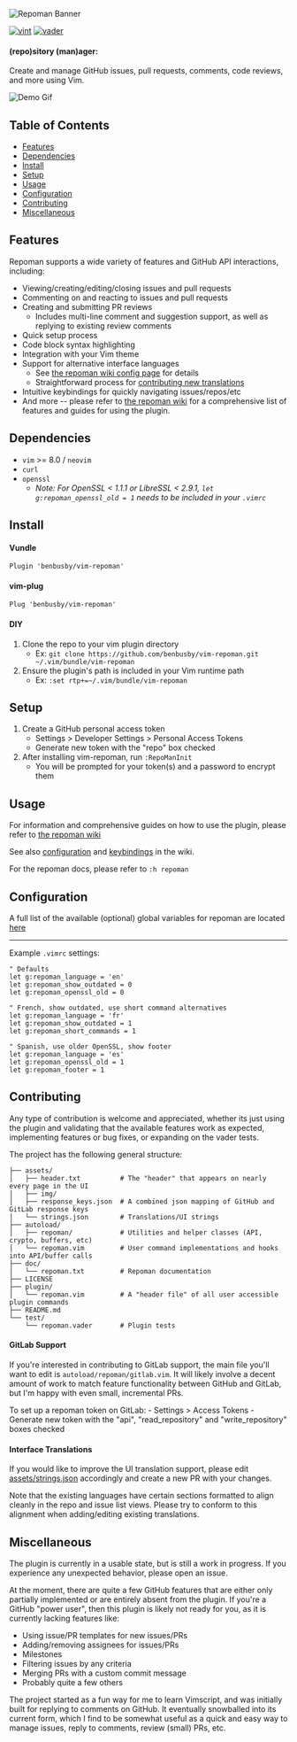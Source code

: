 ![Repoman Banner](https://raw.githubusercontent.com/wiki/benbusby/vim-repoman/images/repoman-banner.png)

[![vint](https://github.com/benbusby/vim-repoman/workflows/vint/badge.svg)](https://github.com/benbusby/vim-repoman/actions?query=workflow%3Avint)
[![vader](https://github.com/benbusby/vim-repoman/workflows/vader/badge.svg)](https://github.com/benbusby/vim-repoman/actions?query=workflow%3Avader)

#### (repo)sitory (man)ager:

Create and manage GitHub issues, pull requests, comments, code reviews, and more using Vim.

![Demo Gif](https://raw.githubusercontent.com/wiki/benbusby/vim-repoman/images/repoman.gif)

## Table of Contents
- [Features](#features)
- [Dependencies](#dependencies)
- [Install](#install)
- [Setup](#setup)
- [Usage](#usage)
- [Configuration](#configuration)
- [Contributing](#contributing)
- [Miscellaneous](#miscellaneous)

## Features
Repoman supports a wide variety of features and GitHub API interactions, including:

- Viewing/creating/editing/closing issues and pull requests
- Commenting on and reacting to issues and pull requests
- Creating and submitting PR reviews
    - Includes multi-line comment and suggestion support, as well as replying to existing review comments
- Quick setup process
- Code block syntax highlighting
- Integration with your Vim theme
- Support for alternative interface languages
    - See [the repoman wiki config page](https://github.com/benbusby/vim-repoman/wiki/Configuration#appearanceui) for details
    - Straightforward process for [contributing new translations](#interface-translations)
- Intuitive keybindings for quickly navigating issues/repos/etc
- And more -- please refer to [the repoman wiki](https://github.com/benbusby/vim-repoman/wiki) for a comprehensive list of features and guides for using the plugin.

## Dependencies
- `vim` >= 8.0 / `neovim`
- `curl`
- `openssl`
  - *Note: For OpenSSL < 1.1.1 or LibreSSL < 2.9.1, `let g:repoman_openssl_old = 1` needs to be included in your `.vimrc`*

## Install
#### Vundle
`Plugin 'benbusby/vim-repoman'`
#### vim-plug
`Plug 'benbusby/vim-repoman'`
#### DIY
  1. Clone the repo to your vim plugin directory
      - Ex: `git clone https://github.com/benbusby/vim-repoman.git ~/.vim/bundle/vim-repoman`
  2. Ensure the plugin's path is included in your Vim runtime path
      - Ex: `:set rtp+=~/.vim/bundle/vim-repoman`

## Setup
1. Create a GitHub personal access token
    - Settings > Developer Settings > Personal Access Tokens
    - Generate new token with the "repo" box checked
2. After installing vim-repoman, run `:RepoManInit`
    - You will be prompted for your token(s) and a password to encrypt them

## Usage

For information and comprehensive guides on how to use the plugin, please refer to [the repoman wiki](https://github.com/benbusby/vim-repoman/wiki)

See also [configuration](https://github.com/benbusby/vim-repoman/wiki/Configuration) and [keybindings](https://github.com/benbusby/vim-repoman/wiki/Keybindings) in the wiki.

For the repoman docs, please refer to `:h repoman`

## Configuration

A full list of the available (optional) global variables for repoman are located [here](https://github.com/benbusby/vim-repoman/wiki/Configuration)

<hr>
  
Example `.vimrc` settings:
```vim
" Defaults
let g:repoman_language = 'en'
let g:repoman_show_outdated = 0
let g:repoman_openssl_old = 0
```

```vim
" French, show outdated, use short command alternatives
let g:repoman_language = 'fr'
let g:repoman_show_outdated = 1
let g:repoman_short_commands = 1
```

```vim
" Spanish, use older OpenSSL, show footer
let g:repoman_language = 'es'
let g:repoman_openssl_old = 1
let g:repoman_footer = 1
```

## Contributing

Any type of contribution is welcome and appreciated, whether its just using the plugin and validating that the available features work as expected, implementing features or bug fixes, or expanding on the vader tests.

The project has the following general structure:

```
├── assets/
│   ├── header.txt          # The "header" that appears on nearly every page in the UI 
│   ├── img/
│   ├── response_keys.json  # A combined json mapping of GitHub and GitLab response keys
│   └── strings.json        # Translations/UI strings
├── autoload/
│   ├── repoman/            # Utilities and helper classes (API, crypto, buffers, etc)
│   └── repoman.vim         # User command implementations and hooks into API/buffer calls
├── doc/
│   └── repoman.txt         # Repoman documentation
├── LICENSE
├── plugin/
│   └── repoman.vim         # A "header file" of all user accessible plugin commands
├── README.md
└── test/
    └── repoman.vader       # Plugin tests
```

#### GitLab Support
If you're interested in contributing to GitLab support, the main file you'll want to edit is `autoload/repoman/gitlab.vim`. It will likely involve a decent amount of work to match feature functionality between GitHub and GitLab, but I'm happy with even small, incremental PRs.

To set up a repoman token on GitLab:
    - Settings > Access Tokens
    - Generate new token with the "api", "read_repository" and "write_repository" boxes checked

#### Interface Translations
If you would like to improve the UI translation support, please edit [assets/strings.json](assets/strings.json) accordingly and create a new PR with your changes.

Note that the existing languages have certain sections formatted to align cleanly in the repo and issue list views. Please try to conform to this alignment when adding/editing existing translations.

## Miscellaneous

The plugin is currently in a usable state, but is still a work in progress. If you experience any unexpected behavior, please open an issue.

At the moment, there are quite a few GitHub features that are either only partially implemented or are entirely absent from the plugin. If you're a GitHub "power user", then this plugin is likely not ready for you, as it is currently lacking features like:

- Using issue/PR templates for new issues/PRs
- Adding/removing assignees for issues/PRs
- Milestones
- Filtering issues by any criteria
- Merging PRs with a custom commit message
- Probably quite a few others

The project started as a fun way for me to learn Vimscript, and was initially built for replying to comments on GitHub. It eventually snowballed into its current form, which I find to be somewhat useful as a quick and easy way to manage issues, reply to comments, review (small) PRs, etc.
